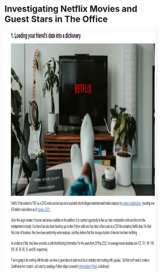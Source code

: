 <h1>Investigating Netflix Movies and Guest Stars in The Office</h1>
<img src="1.PNG" alt="Description for image" width="800" height="800">